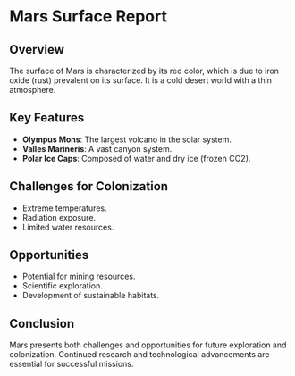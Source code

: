 # Mars Surface Report

## Overview
The surface of Mars is characterized by its red color, which is due to iron oxide (rust) prevalent on its surface. It is a cold desert world with a thin atmosphere.

## Key Features
- **Olympus Mons**: The largest volcano in the solar system.
- **Valles Marineris**: A vast canyon system.
- **Polar Ice Caps**: Composed of water and dry ice (frozen CO2).

## Challenges for Colonization
- Extreme temperatures.
- Radiation exposure.
- Limited water resources.

## Opportunities
- Potential for mining resources.
- Scientific exploration.
- Development of sustainable habitats.

## Conclusion
Mars presents both challenges and opportunities for future exploration and colonization. Continued research and technological advancements are essential for successful missions.